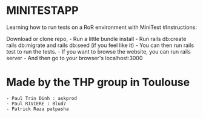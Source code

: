 # MINITESTAPP
Learning how to run tests on a RoR environment with MiniTest
#Instructions:

Download or clone repo,
    - Run a little bundle install
    - Run rails db:create rails db:migrate and rails db:seed (if you feel like it)
    - You can then run rails test to run the tests.
    - If you want to browse the website, you can run rails server
    - And then go to your browser's localhost:3000

# Made by the THP group in Toulouse

    - Paul Trin Dinh : askprod
    - Paul RIVIERE : Blud7
    - Patrick Raza patpasha


